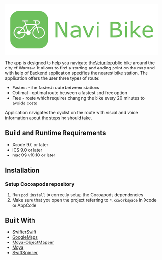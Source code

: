 ![](Screenshots/NaviBikeTitle.png)

The app is designed to help you navigate the[Veturilo](https://www.veturilo.waw.pl)public bike around the city of Warsaw.
It allows to find a starting and ending point on the map and with help of Backend application specifies the nearest bike station.
The application offers the user three types of route:

+ Fastest - the fastest route between stations
+ Optimal - optimal route between a fastest and free option
+ Free - route which requires changing the bike every 20 minutes to avoids costs

Application navigates the cyclist on the route with visual and voice information about the steps he should take.

## Build and Runtime Requirements
+ Xcode 9.0 or later
+ iOS 9.0 or later
+ macOS v10.10 or later

## Installation

### Setup Cocoapods repository

1. Run `pod install` to correctly setup the Cocoapods dependencies
2. Make sure that you open the project referring to  `*.xcworkspace` in Xcode or AppCode


## Built With

* [SwifterSwift](https://github.com/SwifterSwift/SwifterSwift)
* [GoogleMaps](https://developers.google.com/maps/documentation/ios-sdk/)
* [Moya-ObjectMapper](https://github.com/ivanbruel/Moya-ObjectMapper)
* [Moya](https://github.com/Moya/Moya)
* [SwiftSpinner](https://github.com/icanzilb/SwiftSpinner)
